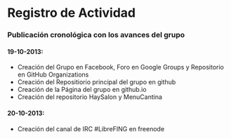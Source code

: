 Registro de Actividad
=====================

### Publicación cronológica con los avances del grupo


#### 19-10-2013:
- Creación del Grupo en Facebook, Foro en Google Groups y Repositorio en GitHub Organizations
- Creación del Repositiorio principal del grupo en github
- Creación de la Página del grupo en github.io
- Creación del repositorio HaySalon y MenuCantina

#### 20-10-2013:
- Creación del canal de IRC #LibreFING en freenode
